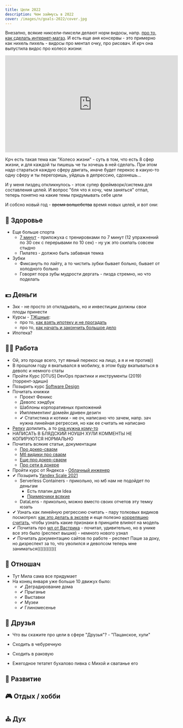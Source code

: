 ```yaml
---
title: Цели 2022
description: Чем займусь в 2022
cover: /images/n/goals-2022/cover.jpg
---
```


<div class="mendel-card">

Внезапно, всякие никсели-пиксели делают норм видосы, напр. [про то, как сделать интернет-магаз](https://www.youtube.com/watch?v=0Xtt_hCqhlw). 
И есть еще аня консервы - это примерно как нихель пихель - видосы про ментал очку, про рисовач. 
И крч она выпустила видос про колесо жизни:

<iframe width="560" height="315" src="https://www.youtube.com/embed/0V_DEr_2VMk" title="YouTube video player" frameborder="0" allow="accelerometer; autoplay; clipboard-write; encrypted-media; gyroscope; picture-in-picture" allowfullscreen></iframe>

Крч есть такая тема как "Колесо жизни" - суть в том, что есть 8 сфер жизни, и для каждой ты пишешь че ты хочешь в ней сделать. 
При этом надо стараться каждую сферу двигать, иначе будет перекос в какую-то одну сферу и ты перегоришь, уйдешь в депрессию, сдохнешь...

И у меня пиздец откликнулось - этож супер фреймворк/система для составления целей. И вопрос "бля что я хочу, чем заняться" отпал, теперь понятно на какие темы придумывать себе цели

И собсно новый год - ~~время волшебства~~ время новых целей, и вот они:

 </div>

<div class="mendel-card">

## 🏥 Здоровье

- Еще больше спорта
  - [7 минут](https://seven.app/) - приложуха с тренировками по 7 минут (12 упражнений по 30 сек с перерывами по 10 сек) - ну уж это скипать совсем стыдно   
  - Пилатез - должно быть забавная темка
- Зубки 
  - Фиксануть по лайту, а то чистить зубки бывает больно, бывает от холодного больно
  - Говорят пора зубы мудрости дергать - пизда стремно, но что поделать 

</div>

<div class="mendel-card">

## 💵 Деньги

- 3кк - не просто зп откладывать, но и инвестиции должны свои плоды принести
- Курсы - [ТЖшные](https://journal.tinkoff.ru/pro/):
  - про то, [как взять ипотеку и не прогадать](https://journal.tinkoff.ru/pro/zato-svoya/)
  - про то, [как начать и закончить большое дело](https://journal.tinkoff.ru/pro/proekt/)
- Ипотека?

</div>

<div class="mendel-card">

## 👷‍♀️ Работа 

- Ой, это проще всего, тут явный перекос на лицо, а я и не против))
- В прошлом году я вкатывался в мобилку, в этом буду вкатываться в девопс и немного статы
- Пройти Курс [OTUS] DevOps практики и инструменты (2019) (торрент-эдишн)
- Позырить курс [Software Design](https://www.youtube.com/playlist?list=PLaIsQH4uc08woJKRAA7mmjs9fU0jeKjjM)
- Почитать книжки
  - Проект Феникс
  - Девопс хэндбук
  - Шаблоны корпоративных приложений
  - Имплементинг домейн дривен дезигн
  - ✔ Статистика и котики - не оч, написано что зачем, напр. зач нужна линейная регрессия, но как ее считать не написано
- [Репку](https://github.com/potykion/repka) допилить, а то [она нужна кому-то](https://github.com/potykion/repka/issues/65)
- НАПИСАТЬ В БЛЯДСКИЙ НОУШН ХУЛИ КОММЕНТЫ НЕ КОПИРУЮТСЯ НОРМАЛЬНО
- Почитать всякие статьи, документации
  - [Про докер-сварм](https://docs.docker.com/get-started/orchestration/)
  - [Мб видики про сварм](https://www.youtube.com/watch?v=tSQf0erYOHs&list=PLpTASIMYgCp80c4YXgJDneAiGrAekOv4M)
  - [Еще про докер-сварм](https://dockerswarm.rocks/)
  - [Про сети в докере](https://docs.docker.com/network/)
- Пройти курс от Яндекса - [Облачный инженер](https://practicum.yandex.ru/ycloud/)
- ✔ Позырить [Yandex Scale 2021](https://scale.yandex.ru/) 
  - Serverless Containers - прикольно, но мб нам не подойдет по деньгам
      - Есть плагин для Idea 
      - [Примерчики всякие](https://github.com/yandex-cloud/examples)
  - DataLens - прикольно, можно вместо своих отчетов эту темку юзать
- ✔ Узнать как линейную регрессию считать - пару толковых видиков посмотрел: [как это делать в экселе](https://www.youtube.com/watch?v=eQ5t4OZh-bU) и еще полезно [корреляцию считать](https://www.youtube.com/watch?v=r62mP6-td1c), чтобы узнать какие признаки в принципе влияют на модель
- ✔ Почитать про [мл от Вастрика](https://vas3k.ru/blog/machine_learning/) - почитал, удивительно, но в унике все это было (респект вышке) - немного нового узнал
- ✔ Почитать документацию сайтов по работе - респект Паше за доку, но дизреспект за то, что уволился и девопсом теперь мне заниматься((((((((((((

</div>

<div class="mendel-card">

## 💑 Отношач

- Тут Мила сама все придумает
- На конец января уже больше 10 движух было:
  - ✔ Деградирование дома
  - ✔ Прыганье
  - ✔ Выставки
  - ✔ Музеи
  - ✔ Глиномесенье

</div>

<div class="mendel-card">

## 🍻 Друзья

- Что вы скажите про цели в сфере "Друзья"? - "Пацанское, хули"

- Сходить в чебуречную
- Сходить в раковую
- Ежегодное тетатет бухалово пивка с Михой и сватанье его

</div>

<div class="mendel-card">

## 🚗 Развитие

<n-goals-2022-goal-list :goals="goals.filter(g => g.category === 'growth')" ></n-goals-2022-goal-list>

</div>

<div class="mendel-card">

## 🎮 Отдых / хобби

<n-goals-2022-goal-list :goals="goals.filter(g => g.category === 'rest')" ></n-goals-2022-goal-list>

</div>

<div class="mendel-card">

## ⛪ Дух

<n-goals-2022-goal-list :goals="goals.filter(g => g.category === 'soul')" ></n-goals-2022-goal-list>

</div>
